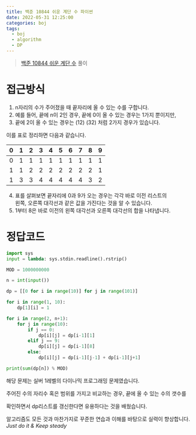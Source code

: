 ```yaml
---
title: 백준 10844 쉬운 계단 수 파이썬
date: 2022-05-31 12:25:00
categories: boj
tags:
  - boj
  - algorithm
  - DP
---
```



> [백준 10844 쉬운 계단 수](https://www.acmicpc.net/problem/10844) 풀이

# 접근방식
1. n자리의 수가 주어졌을 때 끝자리에 올 수 있는 수를 구합니다.
2. 예를 들어, 끝에 n이 2인 경우, 끝에 0이 올 수 있는 경우는 1가지 뿐이지만,
3. 끝에 2이 올 수 있는 경우는 (12) (32) 처럼 2가지 경우가 있습니다.

이를 표로 정리하면 다음과 같습니다.

|0|1|2|3|4|5|6|7|8|9|   
|-|-|-|-|-|-|-|-|-|-|   
|0|1|1|1|1|1|1|1|1|1|   
|1|1|2|2|2|2|2|2|2|1|
|1|3|3|4|4|4|4|4|3|2|

4. 표를 살펴보면 끝자리에 0과 9가 오는 경우는 각각 바로 이전 리스트의   
왼쪽, 오른쪽 대각선과 같은 값을 가진다는 것을 알 수 있습니다.
5. 1부터 8은 바로 이전의 왼쪽 대각선과 오른쪽 대각선의 합을 나타냅니다.


# 정답코드
~~~python
import sys
input = lambda: sys.stdin.readline().rstrip()

MOD = 1000000000

n = int(input())

dp = [[0 for i in range(10)] for j in range(101)]

for i in range(1, 10):
    dp[1][i] = 1

for i in range(2, n+1):
    for j in range(10):
        if j == 0:
            dp[i][j] = dp[i-1][1]
        elif j == 9:
            dp[i][j] = dp[i-1][8]
        else:
            dp[i][j] = dp[i-1][j-1] + dp[i-1][j+1]

print(sum(dp[n]) % MOD)
~~~

해당 문제는 실버 1레벨의 다이나믹 프로그래밍 문제였습니다.

주어진 수의 자리수 혹은 범위를 가지고 비교하는 경우, 끝에 올 수 있는 수의 갯수를  

확인하면서 dp리스트를 갱신한다면 유용하다는 것을 배웠습니다.

알고리즘도 모든 것과 마찬가지로 꾸준한 연습과 이해를 바탕으로 실력이 향상합니다.    
*Just do it & Keep steady*
